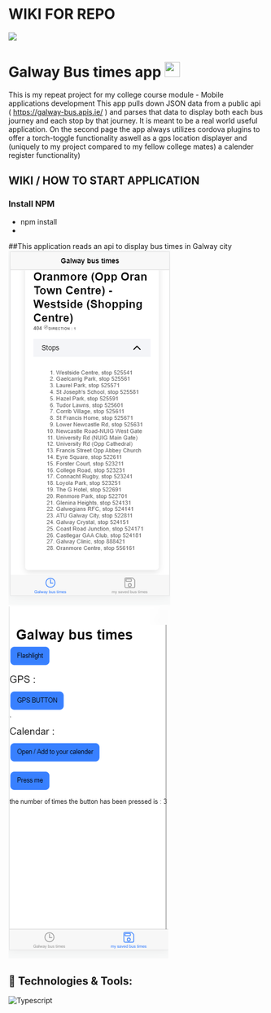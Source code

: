 # WIKI FOR REPO
<img src="https://komconsultants.com/wp-content/uploads/2015/04/ATU-Logo-wide.jpg" />
<br>

# Galway Bus times app <img src="https://raw.githubusercontent.com/MartinHeinz/MartinHeinz/master/wave.gif" width="30px" height="30px" />

This is my repeat project for my college course module - Mobile applications development
This app pulls down JSON data from a public api ( https://galway-bus.apis.ie/ ) and parses that data to display both each bus journey and each stop by that journey. It is meant to be a real world useful application. On the second page the app always utilizes cordova plugins to offer a torch-toggle functionality aswell as a gps location displayer and (uniquely to my project compared to my fellow college mates) a calender register functionality)

## WIKI / HOW TO START APPLICATION

### Install NPM
* npm install
* 


##This application reads an api to display bus times in Galway city
<br>
![What this app looks like](screenshots/screenshot-page-1.PNG)
![What this app looks like](screenshots/screenshot-page-2.PNG)
<br>

## 🔧 Technologies & Tools:

![Typescript](https://img.shields.io/badge/TypeScript-007ACC?style=for-the-badge&logo=typescript&logoColor=white)
